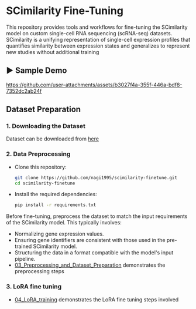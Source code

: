 # SCimilarity Fine-Tuning

This repository provides tools and workflows for fine-tuning the SCimilarity model on custom single-cell RNA sequencing (scRNA-seq) datasets. SCimilarity is a unifying representation of single-cell expression profiles that quantifies similarity between expression states and generalizes to represent new studies without additional training

## ▶️ Sample Demo

https://github.com/user-attachments/assets/b3027f4a-355f-446a-bdf8-7352dc2ab24f

## Dataset Preparation

### 1. Downloading the Dataset

Dataset can be downloaded from [here](https://cellxgene.cziscience.com/collections/433700dc-e8a5-48b0-b5cd-beb22f3f88fe)

### 2. Data Preprocessing

- Clone this repository:

   ```bash
   git clone https://github.com/nagi1995/scimilarity-finetune.git
   cd scimilarity-finetune
   ```
- Install the required dependencies:

   ```bash
   pip install -r requirements.txt
   ```

Before fine-tuning, preprocess the dataset to match the input requirements of the SCimilarity model. This typically involves:

- Normalizing gene expression values.
- Ensuring gene identifiers are consistent with those used in the pre-trained SCimilarity model.
- Structuring the data in a format compatible with the model's input pipeline.
- [03_Preprocessing_and_Dataset_Preparation](notebooks/03_Preprocessing_and_Dataset_Preparation.ipynb) demonstrates the preprocessing steps


### 3. LoRA fine tuning

- [04_LoRA_training](notebooks/04_LoRA_training.ipynb) demonstrates the LoRA fine tuning steps involved



